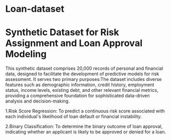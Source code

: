# Loan-dataset

# Synthetic Dataset for Risk Assignment and Loan Approval Modeling

This synthetic dataset comprises 20,000 records of personal and financial data, designed to facilitate the development of predictive models for risk assessment. It serves two primary purposes:The dataset includes diverse features such as demographic information, credit history, employment status, income levels, existing debt, and other relevant financial metrics, providing a comprehensive foundation for sophisticated data-driven analysis and decision-making.

1.Risk Score Regression: To predict a continuous risk score associated with each individual's likelihood of loan default or financial instability.

2.Binary Classification: To determine the binary outcome of loan approval, indicating whether an applicant is likely to be approved or denied for a loan.
